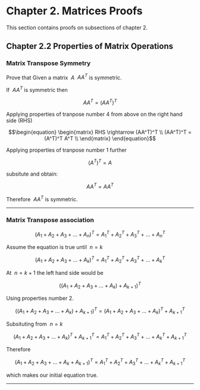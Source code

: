 # Chapter 2. Matrices Proofs

This section contains proofs on subsections of chapter 2. 

## Chapter 2.2 Properties of Matrix Operations

### Matrix Transpose Symmetry

Prove that Given a matrix $\ A$ $\ AA^T$ is symmetric.

If $\ AA^T$ is symmetric then

$$\begin{equation}
AA^T = (AA^T)^T
\end{equation}$$

Applying properties of tranpose number 4 from above on the right hand side (RHS)

$$\begin{equation}
\begin{matrix}
RHS \rightarrow (AA^T)^T \\
(AA^T)^T = (A^T)^T A^T \\
\end{matrix}
\end{equation}$$

Applying properties of tranpose number 1 further

$$\begin{equation}
(A^T)^T = A
\end{equation}$$

subsitute and obtain:

$$\begin{equation}
AA^T = AA^T
\end{equation}$$

Therefore $\ AA^T$ is symmetric.

***

### Matrix Transpose association

$$\begin{equation}
(A_1 + A_2 + A_3 + ... + A_n)^T = A_1^T + A_2^T + A_3^T + ... + A_n^T 
\end{equation}$$

Assume the equation is true until $\ n=k$

$$\begin{equation}
(A_1 + A_2 + A_3 + ... + A_k)^T = A_1^T + A_2^T + A_3^T + ... + A_k^T 
\end{equation}$$

At $\ n=k+1$ the left hand side would be

$$\begin{equation}
((A_1 + A_2 + A_3 + ... + A_k) + A_{k+1})^T
\end{equation}$$

Using properties number 2.

$$\begin{equation}
((A_1 + A_2 + A_3 + ... + A_k) + A_{k+1})^T = (A_1 + A_2 + A_3 + ... + A_k)^T + A_{k+1}^T
\end{equation}$$

Subsituting from  $\ n=k$

$$\begin{equation}
(A_1 + A_2 + A_3 + ... + A_k)^T + A_{k+1}^T =  A_1^T + A_2^T + A_3^T + ... + A_k^T + A_{k+1}^T 
\end{equation}$$

Therefore

$$\begin{equation}
(A_1 + A_2 + A_3 + ... + A_k + A_{k+1})^T=  A_1^T + A_2^T + A_3^T + ... + A_k^T + A_{k+1}^T 
\end{equation}$$

which makes our initial equation true.

***
